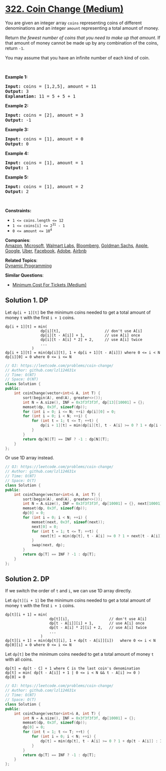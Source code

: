 # [322. Coin Change (Medium)](https://leetcode.com/problems/coin-change/)

<p>You are given an integer array <code>coins</code> representing coins of different denominations and an integer <code>amount</code> representing a total amount of money.</p>

<p>Return <em>the fewest number of coins that you need to make up that amount</em>. If that amount of money cannot be made up by any combination of the coins, return <code>-1</code>.</p>

<p>You may assume that you have an infinite number of each kind of coin.</p>

<p>&nbsp;</p>
<p><strong>Example 1:</strong></p>

<pre><strong>Input:</strong> coins = [1,2,5], amount = 11
<strong>Output:</strong> 3
<strong>Explanation:</strong> 11 = 5 + 5 + 1
</pre>

<p><strong>Example 2:</strong></p>

<pre><strong>Input:</strong> coins = [2], amount = 3
<strong>Output:</strong> -1
</pre>

<p><strong>Example 3:</strong></p>

<pre><strong>Input:</strong> coins = [1], amount = 0
<strong>Output:</strong> 0
</pre>

<p><strong>Example 4:</strong></p>

<pre><strong>Input:</strong> coins = [1], amount = 1
<strong>Output:</strong> 1
</pre>

<p><strong>Example 5:</strong></p>

<pre><strong>Input:</strong> coins = [1], amount = 2
<strong>Output:</strong> 2
</pre>

<p>&nbsp;</p>
<p><strong>Constraints:</strong></p>

<ul>
	<li><code>1 &lt;= coins.length &lt;= 12</code></li>
	<li><code>1 &lt;= coins[i] &lt;= 2<sup>31</sup> - 1</code></li>
	<li><code>0 &lt;= amount &lt;= 10<sup>4</sup></code></li>
</ul>


**Companies**:  
[Amazon](https://leetcode.com/company/amazon), [Microsoft](https://leetcode.com/company/microsoft), [Walmart Labs](https://leetcode.com/company/walmart-labs), [Bloomberg](https://leetcode.com/company/bloomberg), [Goldman Sachs](https://leetcode.com/company/goldman-sachs), [Apple](https://leetcode.com/company/apple), [Google](https://leetcode.com/company/google), [Uber](https://leetcode.com/company/uber), [Facebook](https://leetcode.com/company/facebook), [Adobe](https://leetcode.com/company/adobe), [Airbnb](https://leetcode.com/company/airbnb)

**Related Topics**:  
[Dynamic Programming](https://leetcode.com/tag/dynamic-programming/)

**Similar Questions**:
* [Minimum Cost For Tickets (Medium)](https://leetcode.com/problems/minimum-cost-for-tickets/)

## Solution 1. DP

Let `dp[i + 1][t]` be the minimum coins needed to get a total amount of money `t` with the first `i + 1` coins.

```
dp[i + 1][t] = min(
                dp[i][t],                    // don't use A[i]
                dp[i][t - A[i]] + 1,         // use A[i] once
                dp[i][t - A[i] * 2] + 2,     // use A[i] twice
                ...
            )
dp[i + 1][t] = min(dp[i][t], 1 + dp[i + 1][t - A[i]]) where 0 <= i < N
dp[i][0] = 0 where 0 <= i <= N
```

```cpp
// OJ: https://leetcode.com/problems/coin-change/
// Author: github.com/lzl124631x
// Time: O(NT)
// Space: O(NT)
class Solution {
public:
    int coinChange(vector<int>& A, int T) {
        sort(begin(A), end(A), greater<>());
        int N = A.size(), INF = 0x3f3f3f3f, dp[13][10001] = {};
        memset(dp, 0x3f, sizeof(dp));
        for (int i = 0; i <= N; ++i) dp[i][0] = 0;
        for (int i = 0; i < N; ++i) {
            for (int t = 1; t <= T; ++t) {
                dp[i + 1][t] = min(dp[i][t], t - A[i] >= 0 ? 1 + dp[i + 1][t - A[i]] : INF);
            }
        }
        return dp[N][T] == INF ? -1 : dp[N][T];
    }
};
```

Or use 1D array instead.

```cpp
// OJ: https://leetcode.com/problems/coin-change/
// Author: github.com/lzl124631x
// Time: O(NT)
// Space: O(T)
class Solution {
public:
    int coinChange(vector<int>& A, int T) {
        sort(begin(A), end(A), greater<>());
        int N = A.size(), INF = 0x3f3f3f3f, dp[10001] = {}, next[10001] = {};
        memset(dp, 0x3f, sizeof(dp));
        dp[0] = 0;
        for (int i = 0; i < N; ++i) {
            memset(next, 0x3f, sizeof(next));
            next[0] = 0;
            for (int t = 1; t <= T; ++t) {
                next[t] = min(dp[t], t - A[i] >= 0 ? 1 + next[t - A[i]] : INF);
            }
            swap(next, dp);
        }
        return dp[T] == INF ? -1 : dp[T];
    }
};
```

## Solution 2. DP

If we switch the order of `t` and `i`, we can use 1D array directly.

Let `dp[t][i + 1]` be the minimum coins needed to get a total amount of money `t` with the first `i + 1` coins.

```
dp[t][i + 1] = min(
                    dp[t][i],                  // don't use A[i]
                    dp[t - A[i]][i] + 1,       // use A[i] once
                    dp[t - A[i] * 2][i] + 2,   // use A[i] twice
                    ...
                )
dp[t][i + 1] = min(dp[t][i], 1 + dp[t - A[i]][i])   where 0 <= i < N
dp[0][i] = 0 where 0 <= i <= N
```

Let `dp[t]` be the minimum coins needed to get a total amount of money `t` with all coins.

```
dp[t] = dp[t - C] + 1 where C is the last coin's denomination
dp[t] = min( dp[t - A[i]] + 1 | 0 <= i < N && t - A[i] >= 0 )
dp[0] = 0
```

```cpp
// OJ: https://leetcode.com/problems/coin-change/
// Author: github.com/lzl124631x
// Time: O(NT)
// Space: O(T)
class Solution {
public:
    int coinChange(vector<int>& A, int T) {
        int N = A.size(), INF = 0x3f3f3f3f, dp[10001] = {};
        memset(dp, 0x3f, sizeof(dp));
        dp[0] = 0;
        for (int t = 1; t <= T; ++t) {
            for (int i = 0; i < N; ++i) {
                dp[t] = min(dp[t], t - A[i] >= 0 ? 1 + dp[t - A[i]] : INF);
            }
        }
        return dp[T] == INF ? -1 : dp[T];
    }
};
```